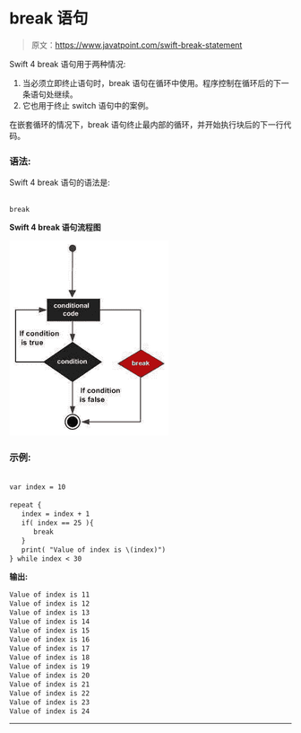 # break 语句

> 原文：<https://www.javatpoint.com/swift-break-statement>

Swift 4 break 语句用于两种情况:

1.  当必须立即终止语句时，break 语句在循环中使用。程序控制在循环后的下一条语句处继续。
2.  它也用于终止 switch 语句中的案例。

在嵌套循环的情况下，break 语句终止最内部的循环，并开始执行块后的下一行代码。

### 语法:

Swift 4 break 语句的语法是:

```

break 

```

**Swift 4 break 语句流程图**

![Swift Break Statement](img/d73b2b058acc8b2e14fbc408f857c9e6.png)

### 示例:

```

var index = 10

repeat {
   index = index + 1
   if( index == 25 ){
      break
   }
   print( "Value of index is \(index)")
} while index < 30

```

**输出:**

```
Value of index is 11
Value of index is 12
Value of index is 13
Value of index is 14
Value of index is 15
Value of index is 16
Value of index is 17
Value of index is 18
Value of index is 19
Value of index is 20
Value of index is 21
Value of index is 22
Value of index is 23
Value of index is 24

```

* * *